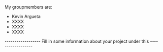 My groupmembers are:
- Kevin Argueta
- XXXX
- XXXX
- XXXX


------------------ Fill in some information about your project under this ------------------
